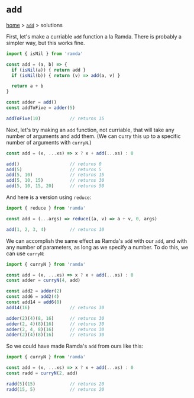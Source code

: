 # `add`

[home](../README.md) &gt; [`add`](./README.md) &gt; solutions

First, let's make a curriable `add` function a la Ramda. There is probably a simpler way, but this works fine.

```js
import { isNil } from 'ramda'

const add = (a, b) => {
  if (isNil(a)) { return add }
  if (isNil(b)) { return (v) => add(a, v) }

  return a + b
}

const adder = add()
const addToFive = adder(5)

addToFive(10)           // returns 15
```

Next, let's try making an `add` function, not curriable, that will take any number of arguments and add them. (We can curry this up to a specific number of arguments with `curryN`.)

```js
const add = (x, ...xs) => x ? x + add(...xs) : 0

add()                   // returns 0
add(5)                  // returns 5
add(5, 10)              // returns 15
add(5, 10, 15)          // returns 30
add(5, 10, 15, 20)      // returns 50
```

And here is a version using `reduce`:

```js
import { reduce } from 'ramda'

const add = (...args) => reduce((a, v) => a + v, 0, args)

add(1, 2, 3, 4)         // returns 10
```

We can accomplish the same effect as Ramda's `add` with our `add`, and with any number of parameters, as long as we specify a number. To do this, we can use `curryN`:

```js
import { curryN } from 'ramda'

const add = (x, ...xs) => x ? x + add(...xs) : 0
const adder = curryN(4, add)

const add2 = adder(2)
const add6 = add2(4)
const add14 = add6(8)
add14(16)               // returns 30

adder(2)(4)(8, 16)      // returns 30
adder(2, 4)(8)(16)      // returns 30
adder(2, 4, 8)(16)      // returns 30
adder(2)(4)(8)(16)      // returns 30
```

So we could have made Ramda's `add` from ours like this:

```js
import { curryN } from 'ramda'

const add = (x, ...xs) => x ? x + add(...xs) : 0
const radd = curryN(2, add)

radd(5)(15)             // returns 20
radd(15, 5)             // returns 20
```
